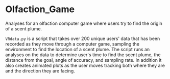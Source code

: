 # Olfaction_Game
Analyses for an olfaction computer game where users try to find the origin of a scent plume.

`VRdata.py` is a script that takes over 200 unique users' data that has been recorded as they move through a computer game, sampling the environment to find the location of a scent plume. The script runs an analyses on the data to determine user's time to find the scent plume, the distance from the goal, angle of accuracy, and sampling rate. In addition it also creates animated plots as the user moves tracking both where they are and the direction they are facing.
